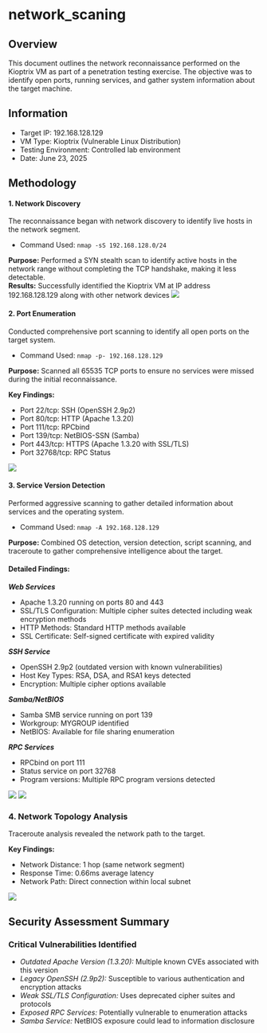 # network_scaning

## Overview
This document outlines the network reconnaissance performed on the Kioptrix VM as part of a penetration testing exercise. The objective was to identify open ports, running services, and gather system information about the target machine.

## Information
- Target IP: 192.168.128.129
- VM Type: Kioptrix (Vulnerable Linux Distribution)
- Testing Environment: Controlled lab environment
- Date: June 23, 2025

## Methodology
#### **1. Network Discovery**
The reconnaissance began with network discovery to identify live hosts in the network segment.
- Command Used:
   ```nmap -sS 192.168.128.0/24```

 **Purpose:** Performed a SYN stealth scan to identify active hosts in the network range without completing the TCP handshake, making it less detectable.\
 **Results:** Successfully identified the Kioptrix VM at IP address 192.168.128.129 along with other network devices
![](https://github.com/krupal-3009/network_scaning/blob/a2e03f740527e5fa0056cc47dcdb2f015c07dc10/Screenshot%202025-06-23%20165846.png)

 #### **2. Port Enumeration**
 Conducted comprehensive port scanning to identify all open ports on the target system.
 - Command Used:
   ```nmap -p- 192.168.128.129```
   
**Purpose:** Scanned all 65535 TCP ports to ensure no services were missed during the initial reconnaissance.

**Key Findings:**
- Port 22/tcp: SSH (OpenSSH 2.9p2)
- Port 80/tcp: HTTP (Apache 1.3.20)
- Port 111/tcp: RPCbind
- Port 139/tcp: NetBIOS-SSN (Samba)
- Port 443/tcp: HTTPS (Apache 1.3.20 with SSL/TLS)
- Port 32768/tcp: RPC Status

![](https://github.com/krupal-3009/network_scaning/blob/a2e03f740527e5fa0056cc47dcdb2f015c07dc10/Screenshot%202025-06-23%20170414.png)

#### **3. Service Version Detection**
Performed aggressive scanning to gather detailed information about services and the operating system.
- Command Used:
  ```nmap -A 192.168.128.129```

**Purpose:** Combined OS detection, version detection, script scanning, and traceroute to gather comprehensive intelligence about the target.
#### Detailed Findings:

***Web Services***
- Apache 1.3.20 running on ports 80 and 443
- SSL/TLS Configuration: Multiple cipher suites detected including weak encryption methods
- HTTP Methods: Standard HTTP methods available
- SSL Certificate: Self-signed certificate with expired validity

***SSH Service***
- OpenSSH 2.9p2 (outdated version with known vulnerabilities)
- Host Key Types: RSA, DSA, and RSA1 keys detected
- Encryption: Multiple cipher options available

***Samba/NetBIOS***
- Samba SMB service running on port 139
- Workgroup: MYGROUP identified
- NetBIOS: Available for file sharing enumeration

***RPC Services***
- RPCbind on port 111
- Status service on port 32768
- Program versions: Multiple RPC program versions detected

![](https://github.com/krupal-3009/network_scaning/blob/a2e03f740527e5fa0056cc47dcdb2f015c07dc10/Screenshot%202025-06-23%20170021.png)
![](https://github.com/krupal-3009/network_scaning/blob/a2e03f740527e5fa0056cc47dcdb2f015c07dc10/Screenshot%202025-06-23%20170043.png)

### 4. Network Topology Analysis
Traceroute analysis revealed the network path to the target.

**Key Findings:**
- Network Distance: 1 hop (same network segment)
- Response Time: 0.66ms average latency
- Network Path: Direct connection within local subnet

![](https://github.com/krupal-3009/network_scaning/blob/a2e03f740527e5fa0056cc47dcdb2f015c07dc10/Screenshot%202025-06-23%20170043.png)

## Security Assessment Summary
### Critical Vulnerabilities Identified
- _Outdated Apache Version (1.3.20):_ Multiple known CVEs associated with this version
- _Legacy OpenSSH (2.9p2):_ Susceptible to various authentication and encryption attacks
- _Weak SSL/TLS Configuration:_ Uses deprecated cipher suites and protocols
- _Exposed RPC Services:_ Potentially vulnerable to enumeration attacks
- _Samba Service:_ NetBIOS exposure could lead to information disclosure
